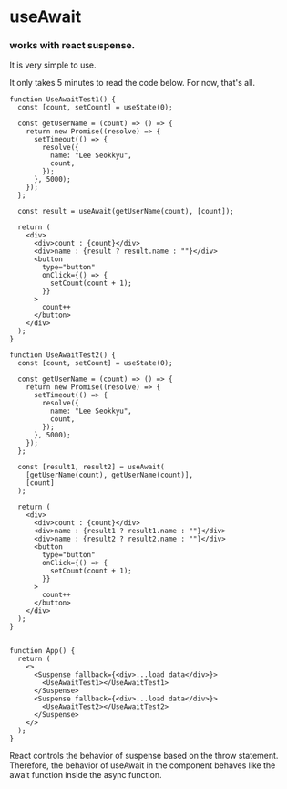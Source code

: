 # useAwait

### works with react suspense.

It is very simple to use.

It only takes 5 minutes to read the code below. For now, that's all.

```
function UseAwaitTest1() {
  const [count, setCount] = useState(0);

  const getUserName = (count) => () => {
    return new Promise((resolve) => {
      setTimeout(() => {
        resolve({
          name: "Lee Seokkyu",
          count,
        });
      }, 5000);
    });
  };

  const result = useAwait(getUserName(count), [count]);

  return (
    <div>
      <div>count : {count}</div>
      <div>name : {result ? result.name : ""}</div>
      <button
        type="button"
        onClick={() => {
          setCount(count + 1);
        }}
      >
        count++
      </button>
    </div>
  );
}

function UseAwaitTest2() {
  const [count, setCount] = useState(0);

  const getUserName = (count) => () => {
    return new Promise((resolve) => {
      setTimeout(() => {
        resolve({
          name: "Lee Seokkyu",
          count,
        });
      }, 5000);
    });
  };

  const [result1, result2] = useAwait(
    [getUserName(count), getUserName(count)],
    [count]
  );

  return (
    <div>
      <div>count : {count}</div>
      <div>name : {result1 ? result1.name : ""}</div>
      <div>name : {result2 ? result2.name : ""}</div>
      <button
        type="button"
        onClick={() => {
          setCount(count + 1);
        }}
      >
        count++
      </button>
    </div>
  );
}


function App() {
  return (
    <>
      <Suspense fallback={<div>...load data</div>}>
        <UseAwaitTest1></UseAwaitTest1>
      </Suspense>
      <Suspense fallback={<div>...load data</div>}>
        <UseAwaitTest2></UseAwaitTest2>
      </Suspense>
    </>
  );
}

```


React controls the behavior of suspense based on the throw statement. Therefore, the behavior of useAwait in the component behaves like the await function inside the async function.

